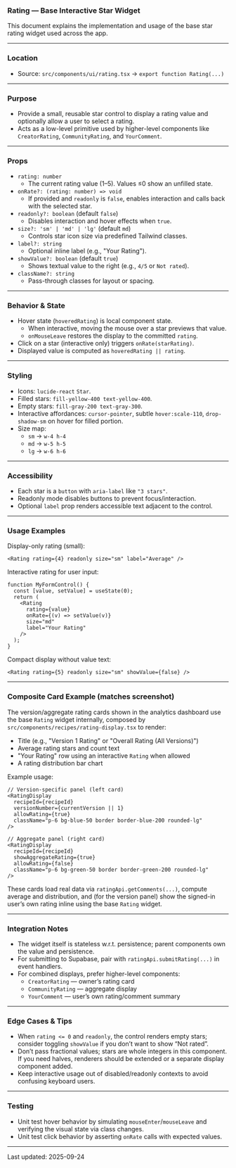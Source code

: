 ### Rating — Base Interactive Star Widget

This document explains the implementation and usage of the base star rating widget used across the app.

---

### Location

- Source: `src/components/ui/rating.tsx` → `export function Rating(...)`

---

### Purpose

- Provide a small, reusable star control to display a rating value and optionally allow a user to select a rating.
- Acts as a low-level primitive used by higher-level components like `CreatorRating`, `CommunityRating`, and `YourComment`.

---

### Props

- `rating: number`
  - The current rating value (1–5). Values ≤0 show an unfilled state.
- `onRate?: (rating: number) => void`
  - If provided and `readonly` is `false`, enables interaction and calls back with the selected star.
- `readonly?: boolean` (default `false`)
  - Disables interaction and hover effects when `true`.
- `size?: 'sm' | 'md' | 'lg'` (default `md`)
  - Controls star icon size via predefined Tailwind classes.
- `label?: string`
  - Optional inline label (e.g., "Your Rating").
- `showValue?: boolean` (default `true`)
  - Shows textual value to the right (e.g., `4/5` or `Not rated`).
- `className?: string`
  - Pass-through classes for layout or spacing.

---

### Behavior & State

- Hover state (`hoveredRating`) is local component state.
  - When interactive, moving the mouse over a star previews that value.
  - `onMouseLeave` restores the display to the committed `rating`.
- Click on a star (interactive only) triggers `onRate(starRating)`.
- Displayed value is computed as `hoveredRating || rating`.

---

### Styling

- Icons: `lucide-react` `Star`.
- Filled stars: `fill-yellow-400 text-yellow-400`.
- Empty stars: `fill-gray-200 text-gray-300`.
- Interactive affordances: `cursor-pointer`, subtle `hover:scale-110`, `drop-shadow-sm` on hover for filled portion.
- Size map:
  - `sm` → `w-4 h-4`
  - `md` → `w-5 h-5`
  - `lg` → `w-6 h-6`

---

### Accessibility

- Each star is a `button` with `aria-label` like `"3 stars"`.
- Readonly mode disables buttons to prevent focus/interaction.
- Optional `label` prop renders accessible text adjacent to the control.

---

### Usage Examples

Display-only rating (small):

```tsx
<Rating rating={4} readonly size="sm" label="Average" />
```

Interactive rating for user input:

```tsx
function MyFormControl() {
  const [value, setValue] = useState(0);
  return (
    <Rating
      rating={value}
      onRate={(v) => setValue(v)}
      size="md"
      label="Your Rating"
    />
  );
}
```

Compact display without value text:

```tsx
<Rating rating={5} readonly size="sm" showValue={false} />
```

---

### Composite Card Example (matches screenshot)

The version/aggregate rating cards shown in the analytics dashboard use the base `Rating` widget internally, composed by `src/components/recipes/rating-display.tsx` to render:

- Title (e.g., "Version 1 Rating" or "Overall Rating (All Versions)")
- Average rating stars and count text
- "Your Rating" row using an interactive `Rating` when allowed
- A rating distribution bar chart

Example usage:

```tsx
// Version-specific panel (left card)
<RatingDisplay
  recipeId={recipeId}
  versionNumber={currentVersion || 1}
  allowRating={true}
  className="p-6 bg-blue-50 border border-blue-200 rounded-lg"
/>

// Aggregate panel (right card)
<RatingDisplay
  recipeId={recipeId}
  showAggregateRating={true}
  allowRating={false}
  className="p-6 bg-green-50 border border-green-200 rounded-lg"
/>
```

These cards load real data via `ratingApi.getComments(...)`, compute average and distribution, and (for the version panel) show the signed-in user’s own rating inline using the base `Rating` widget.

---

### Integration Notes

- The widget itself is stateless w.r.t. persistence; parent components own the value and persistence.
- For submitting to Supabase, pair with `ratingApi.submitRating(...)` in event handlers.
- For combined displays, prefer higher-level components:
  - `CreatorRating` — owner’s rating card
  - `CommunityRating` — aggregate display
  - `YourComment` — user’s own rating/comment summary

---

### Edge Cases & Tips

- When `rating <= 0` and `readonly`, the control renders empty stars; consider toggling `showValue` if you don’t want to show “Not rated”.
- Don’t pass fractional values; stars are whole integers in this component. If you need halves, renderers should be extended or a separate display component added.
- Keep interactive usage out of disabled/readonly contexts to avoid confusing keyboard users.

---

### Testing

- Unit test hover behavior by simulating `mouseEnter`/`mouseLeave` and verifying the visual state via class changes.
- Unit test click behavior by asserting `onRate` calls with expected values.

---

Last updated: 2025-09-24
